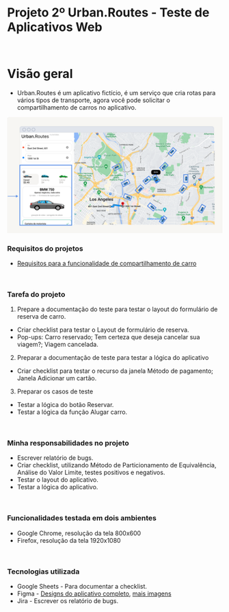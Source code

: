 # Projeto 2º Urban.Routes - Teste de Aplicativos Web

<br clear="both">

# Visão geral
- Urban.Routes é um aplicativo fictício, é um serviço que cria rotas para vários tipos de transporte, agora você pode solicitar o compartilhamento de carros no aplicativo.

![](https://github.com/mfabiojrs/Urban.Routes-Teste-de-Aplicativos-Web/blob/main/layout/Image%20-%202023-12-12T171656.125.png "Formulário de reserva")

### Requisitos do projetos
- [Requisitos para a funcionalidade de compartilhamento de carro](https://github.com/mfabiojrs/Urban.Routes-Teste-de-Aplicativos-Web/blob/main/requisito/Os_Requisitos_para_a_Funcionalidade_Carsharing.pdf "Requisitos para a funcionalidade de compartilhamento de carro")

<br clear="both">

### Tarefa do projeto
1. Prepare a documentação do teste para testar o layout do formulário de reserva de carro.
- Criar checklist para testar o Layout de formulário de reserva.
- Pop-ups: Carro reservado; Tem certeza que deseja cancelar sua viagem?; Viagem cancelada.

2. Preparar a documentação de teste para testar a lógica do aplicativo
- Criar checklist para testar o recurso da janela Método de pagamento; Janela Adicionar um cartão.

3. Preparar os casos de teste
- Testar a lógica do botão Reservar.
- Testar a lógica da função Alugar carro.

<br clear="both">

### Minha responsabilidades no projeto
- Escrever relatório de bugs.
- Criar checklist, utilizando Método de Particionamento de Equivalência, Análise do Valor Limite, testes positivos e negativos.
- Testar o layout do aplicativo.
- Testar a lógica do aplicativo.

<br clear="both">

### Funcionalidades testada em dois ambientes
- Google Chrome, resolução da tela 800x600
- Firefox, resolução da tela 1920x1080

<br clear="both">

### Tecnologias utilizada
- Google Sheets - Para documentar a checklist.
- Figma - [Designs do aplicativo completo](https://github.com/mfabiojrs/Urban.Routes-Teste-de-Aplicativos-Web/blob/main/layout/Urban.Routes%20PT.svg "Designs do aplicativo completo"), [mais imagens](https://github.com/mfabiojrs/Urban.Routes-Teste-de-Aplicativos-Web/tree/main/layout "mais imagens do layout do aplicativo")
- Jira - Escrever os relatório de bugs.
